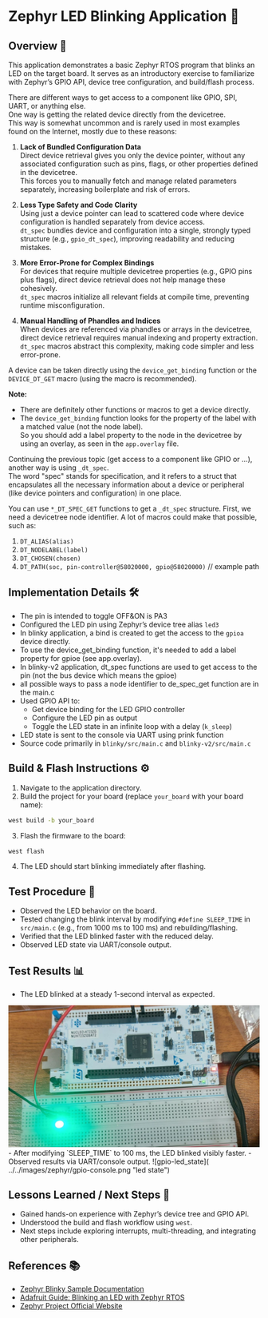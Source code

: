 # Zephyr LED Blinking Application 🚀

## Overview 📝
This application demonstrates a basic Zephyr RTOS program that blinks an LED on the target board. It serves as an introductory exercise to familiarize with Zephyr’s GPIO API, device tree configuration, and build/flash process. 

There are different ways to get access to a component like GPIO, SPI, UART, or anything else.  
One way is getting the related device directly from the devicetree.  
This way is somewhat uncommon and is rarely used in most examples found on the Internet, mostly due to these reasons:

1. **Lack of Bundled Configuration Data**  
  Direct device retrieval gives you only the device pointer, without any associated configuration such as pins, flags, or other properties defined in the devicetree.  
  This forces you to manually fetch and manage related parameters separately, increasing boilerplate and risk of errors.

2. **Less Type Safety and Code Clarity**  
  Using just a device pointer can lead to scattered code where device configuration is handled separately from device access.  
  `dt_spec` bundles device and configuration into a single, strongly typed structure (e.g., `gpio_dt_spec`), improving readability and reducing mistakes.

3. **More Error-Prone for Complex Bindings**  
  For devices that require multiple devicetree properties (e.g., GPIO pins plus flags), direct device retrieval does not help manage these cohesively.  
  `dt_spec` macros initialize all relevant fields at compile time, preventing runtime misconfiguration.

4. **Manual Handling of Phandles and Indices**  
  When devices are referenced via phandles or arrays in the devicetree, direct device retrieval requires manual indexing and property extraction.  
  `dt_spec` macros abstract this complexity, making code simpler and less error-prone.

A device can be taken directly using the `device_get_binding` function or the `DEVICE_DT_GET` macro (using the macro is recommended).  

**Note:**  
- There are definitely other functions or macros to get a device directly.  
- The `device_get_binding` function looks for the property of the label with a matched value (not the node label).  
  So you should add a label property to the node in the devicetree by using an overlay, as seen in the `app.overlay` file.

Continuing the previous topic (get access to a component like GPIO or ...), another way is using `_dt_spec`.  
The word "spec" stands for specification, and it refers to a struct that encapsulates all the necessary information about a device or peripheral (like device pointers and configuration) in one place.  

You can use `*_DT_SPEC_GET` functions to get a `_dt_spec` structure. First, we need a devicetree node identifier. A lot of macros could make that possible, such as:  
1. `DT_ALIAS(alias)`  
2. `DT_NODELABEL(label)`  
3. `DT_CHOSEN(chosen)`  
4. `DT_PATH(soc, pin-controller@58020000, gpio@58020000)` // example path



## Implementation Details 🛠️
- The pin is intended to toggle OFF&ON is PA3
- Configured the LED pin using Zephyr’s device tree alias `led3`
- In blinky application, a bind is created to get the access to the `gpioa` device directly.
- To use the device_get_binding function, it's needed to add a label property for gpioe (see app.overlay).
- In blinky-v2 application, dt_spec functions are used to get access to the pin (not the bus device which means the gpioe)
- all possible ways to pass a node identifier to de_spec_get function are in the main.c
- Used GPIO API to:
  - Get device binding for the LED GPIO controller
  - Configure the LED pin as output
  - Toggle the LED state in an infinite loop with a delay (`k_sleep`)
- LED state is sent to the console via UART using prink function
- Source code primarily in `blinky/src/main.c` and `blinky-v2/src/main.c`

## Build & Flash Instructions ⚙️
1. Navigate to the application directory.
2. Build the project for your board (replace `your_board` with your board name):
``` bash
west build -b your_board
```
3. Flash the firmware to the board:
``` bash
west flash
```
4. The LED should start blinking immediately after flashing.

## Test Procedure 🧪
- Observed the LED behavior on the board.  
- Tested changing the blink interval by modifying `#define SLEEP_TIME` in `src/main.c` (e.g., from 1000 ms to 100 ms) and rebuilding/flashing.
- Verified that the LED blinked faster with the reduced delay.
- Observed LED state via UART/console output.

## Test Results 📊
- The LED blinked at a steady 1-second interval as expected.  
<img src="../../images/zephyr/gpio-led_blinking" alt="led blinking" width="600" />  
- After modifying `SLEEP_TIME` to 100 ms, the LED blinked visibly faster.
- Observed results via UART/console output.  
![gpio-led_state]( ../../images/zephyr/gpio-console.png "led state")

## Lessons Learned / Next Steps 🎯
- Gained hands-on experience with Zephyr’s device tree and GPIO API.
- Understood the build and flash workflow using `west`.
- Next steps include exploring interrupts, multi-threading, and integrating other peripherals.

## References 📚
- [Zephyr Blinky Sample Documentation](https://docs.zephyrproject.org/latest/samples/basic/blinky/README.html)
- [Adafruit Guide: Blinking an LED with Zephyr RTOS](https://learn.adafruit.com/blinking-led-with-zephyr-rtos)
- [Zephyr Project Official Website](https://www.zephyrproject.org/)




